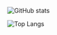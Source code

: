 ![GitHub stats](https://github-readme-stats.vercel.app/api?username=devjanger&bg_color=30,536976,292E49&title_color=fff&text_color=fff)

![Top Langs](https://github-readme-stats.vercel.app/api/top-langs/?username=devjanger\&layout=compact&bg_color=30,536976,292E49&title_color=fff&text_color=fff)
